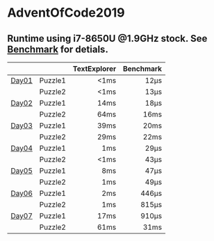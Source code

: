 # AdventOfCode2019

## Runtime using i7-8650U @1.9GHz stock. See [Benchmark](Benchmark.md) for detials.
|                                |         | TextExplorer | Benchmark |
|--------------------------------|---------|-------------:|----------:|
| [Day01](AdventOfCode/Day01.cs) | Puzzle1 |         <1ms |      12µs |
|                                | Puzzle2 |         <1ms |      13µs |
| [Day02](AdventOfCode/Day02.cs) | Puzzle1 |         14ms |      18µs |
|                                | Puzzle2 |         64ms |      16ms |
| [Day03](AdventOfCode/Day03.cs) | Puzzle1 |         39ms |      20ms |
|                                | Puzzle2 |         29ms |      22ms |
| [Day04](AdventOfCode/Day04.cs) | Puzzle1 |          1ms |      29µs |
|                                | Puzzle2 |         <1ms |      43µs |
| [Day05](AdventOfCode/Day05.cs) | Puzzle1 |          8ms |      47µs |
|                                | Puzzle2 |          1ms |      49µs |
| [Day06](AdventOfCode/Day06.cs) | Puzzle1 |          2ms |     446µs |
|                                | Puzzle2 |          1ms |     815µs |
| [Day07](AdventOfCode/Day07.cs) | Puzzle1 |         17ms |     910µs |
|                                | Puzzle2 |         61ms |      31ms |